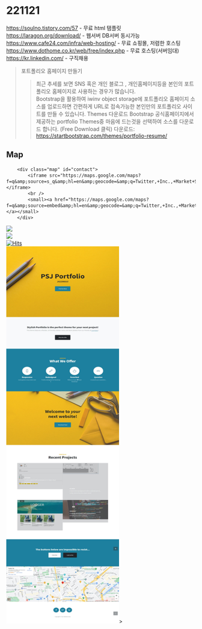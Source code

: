 # 221121
https://soulno.tistory.com/57                     - 무료 html 탬플릿
https://laragon.org/download/                   -  웹서버 DB서버 동시가능
https://www.cafe24.com/infra/web-hosting/ - 무료 쇼핑몰, 저렴한 호스팅
https://www.dothome.co.kr/web/free/index.php - 무료 호스팅(서버임대)
https://kr.linkedin.com/                             - 구직채용

> 포트폴리오 홈페이지 만들기 
>> 최근 추세를 보면 SNS 혹은 개인 블로그 , 개인홈페이지등을 본인의 포트폴리오 홈페이지로 사용하는 경우가 많습니다.  
Bootstrap을 활용하여 iwinv object storage에 포트폴리오 홈페이지 소스를 업로드하면  간편하게 URL로 접속가능한 본인만의 포트폴리오 사이트를 만들 수 있습니다. 
Themes 다운로드 
Bootstrap 공식홈페이지에서 제공하는 portfolio Themes중 마음에 드는것을 선택하여 소스를 다운로드 합니다. (Free Download 클릭)
다운로드:  https://startbootstrap.com/themes/portfolio-resume/
## Map
        <div class="map" id="contact">
            <iframe src="https://maps.google.com/maps?f=q&amp;source=s_q&amp;hl=en&amp;geocode=&amp;q=Twitter,+Inc.,+Market+Street,+San+Francisco,+CA&amp;aq=0&amp;oq=twitter&amp;sll=28.659344,-81.187888&amp;sspn=0.128789,0.264187&amp;ie=UTF8&amp;hq=Twitter,+Inc.,+Market+Street,+San+Francisco,+CA&amp;t=m&amp;z=15&amp;iwloc=A&amp;output=embed"></iframe>
            <br />
            <small><a href="https://maps.google.com/maps?f=q&amp;source=embed&amp;hl=en&amp;geocode=&amp;q=Twitter,+Inc.,+Market+Street,+San+Francisco,+CA&amp;aq=0&amp;oq=twitter&amp;sll=28.659344,-81.187888&amp;sspn=0.128789,0.264187&amp;ie=UTF8&amp;hq=Twitter,+Inc.,+Market+Street,+San+Francisco,+CA&amp;t=m&amp;z=15&amp;iwloc=A"></a></small>
        </div>
<a href="https://packsunjun.github.io/221121/"><img src="https://img.shields.io/badge/Github-3DDC84?style=flat-square&logo=GitHub&logoColor=white"/></a><br>
<a href="https://marvelous-crumble-42a7ae.netlify.app"><img src="https://img.shields.io/badge/Netlify-3DDC84?style=flat-square&logo=Netlify&logoColor=white"/></a><br>
[![Hits](https://hits.seeyoufarm.com/api/count/incr/badge.svg?url=https%3A%2F%2Fgithub.com%2Fpacksunjun%2F221121&count_bg=%23C8C83D&title_bg=%23FF0000&icon=&icon_color=%23FF00C7&title=%EC%A1%B0%ED%9A%8C%EC%88%98&edge_flat=true)](https://hits.seeyoufarm.com)<br>
<img src="웹 캡처_25-11-2022_144944_.jpeg" width="300" height="1000">>

